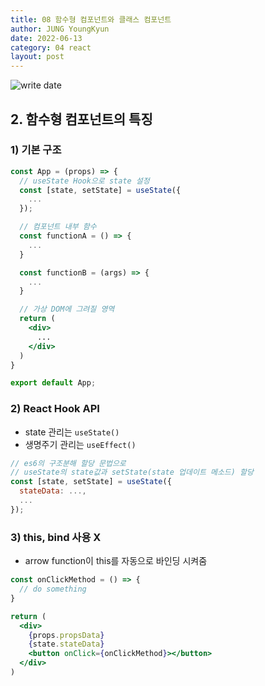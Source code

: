 ```yaml
---
title: 08 함수형 컴포넌트와 클래스 컴포넌트
author: JUNG YoungKyun
date: 2022-06-13
category: 04 react
layout: post
---
```


![write date](https://img.shields.io/badge/react-2022_06_13-blue.svg)

## **2. 함수형 컴포넌트의 특징**
### 1) 기본 구조
```jsx
const App = (props) => {
  // useState Hook으로 state 설정
  const [state, setState] = useState({
    ...
  });

  // 컴포넌트 내부 함수
  const functionA = () => {
    ...
  }

  const functionB = (args) => {
    ...
  }

  // 가상 DOM에 그려질 영역
  return (
    <div>
      ...
    </div>
  )
}

export default App;
```

### 2) React Hook API
- state 관리는 `useState()`
- 생명주기 관리는 `useEffect()`
```jsx
// es6의 구조분해 할당 문법으로
// useState의 state값과 setState(state 업데이트 메소드) 할당
const [state, setState] = useState({
  stateData: ...,
  ...
});
```

### 3) this, bind 사용 X
- arrow function이 this를 자동으로 바인딩 시켜줌
```jsx
const onClickMethod = () => {
  // do something
}

return (
  <div>
    {props.propsData}
    {state.stateData}
    <button onClick={onClickMethod}></button>
  </div>
)
```